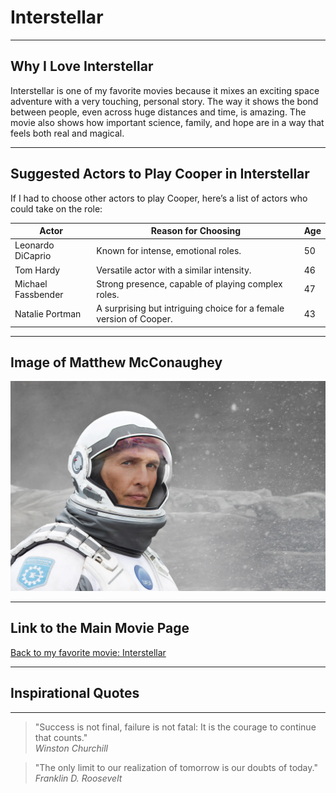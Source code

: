 # Interstellar
---
## Why I Love Interstellar

Interstellar is one of my favorite movies because it mixes an exciting space adventure with a very touching, personal story. The way it shows the bond between people, even across huge distances and time, is amazing. The movie also shows how important science, family, and hope are in a way that feels both real and magical.

---

## Suggested Actors to Play Cooper in Interstellar

If I had to choose other actors to play Cooper, here’s a list of actors who could take on the role:

| Actor | Reason for Choosing | Age |
|-------|---------------------|-----|
| Leonardo DiCaprio | Known for intense, emotional roles. | 50 |
| Tom Hardy | Versatile actor with a similar intensity. | 46 |
| Michael Fassbender | Strong presence, capable of playing complex roles. | 47 |
| Natalie Portman | A surprising but intriguing choice for a female version of Cooper. | 43 |
---
## Image of Matthew McConaughey

![Matthew McConaughey as Cooper](resources/img/Interstellar.webp)

---
## Link to the Main Movie Page

[Back to my favorite movie: Interstellar](./README.md)

---

## Inspirational Quotes

---

> "Success is not final, failure is not fatal: It is the courage to continue that counts."  
*Winston Churchill*

> "The only limit to our realization of tomorrow is our doubts of today."  
*Franklin D. Roosevelt*